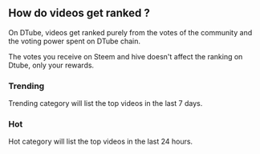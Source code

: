 ## How do videos get ranked ?

On DTube, videos get ranked purely from the votes of the community and the voting power spent on DTube chain.

The votes you receive on Steem and hive doesn't affect the ranking on Dtube, only your rewards.

### Trending
Trending category will list the top videos in the last 7 days.

### Hot
Hot category will list the top videos in the last 24 hours.

